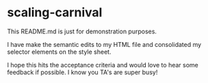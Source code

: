 # scaling-carnival

This README.md is just for demonstration purposes. 

I have make the semantic edits to my HTML file and consolidated my selector elements on the style sheet.

I hope this hits the acceptance criteria and would love to hear some feedback if possible. I know you TA's are super busy!